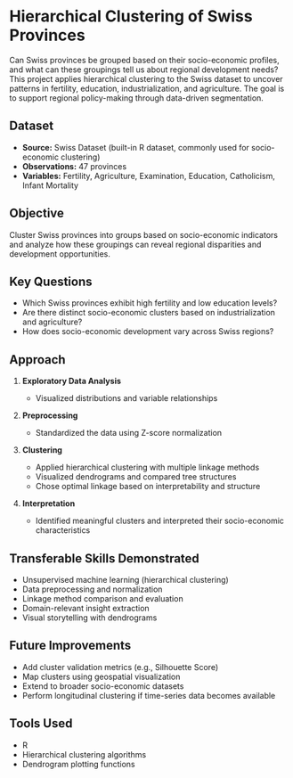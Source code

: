 # Hierarchical Clustering of Swiss Provinces

Can Swiss provinces be grouped based on their socio-economic profiles, and what can these groupings tell us about regional development needs? This project applies hierarchical clustering to the Swiss dataset to uncover patterns in fertility, education, industrialization, and agriculture. The goal is to support regional policy-making through data-driven segmentation.

## Dataset

- **Source:** Swiss Dataset (built-in R dataset, commonly used for socio-economic clustering)
- **Observations:** 47 provinces
- **Variables:** Fertility, Agriculture, Examination, Education, Catholicism, Infant Mortality

## Objective

Cluster Swiss provinces into groups based on socio-economic indicators and analyze how these groupings can reveal regional disparities and development opportunities.

## Key Questions

- Which Swiss provinces exhibit high fertility and low education levels?
- Are there distinct socio-economic clusters based on industrialization and agriculture?
- How does socio-economic development vary across Swiss regions?

## Approach

1. **Exploratory Data Analysis**
   - Visualized distributions and variable relationships

2. **Preprocessing**
   - Standardized the data using Z-score normalization

3. **Clustering**
   - Applied hierarchical clustering with multiple linkage methods
   - Visualized dendrograms and compared tree structures
   - Chose optimal linkage based on interpretability and structure

4. **Interpretation**
   - Identified meaningful clusters and interpreted their socio-economic characteristics

## Transferable Skills Demonstrated

- Unsupervised machine learning (hierarchical clustering)
- Data preprocessing and normalization
- Linkage method comparison and evaluation
- Domain-relevant insight extraction
- Visual storytelling with dendrograms

## Future Improvements

- Add cluster validation metrics (e.g., Silhouette Score)
- Map clusters using geospatial visualization
- Extend to broader socio-economic datasets
- Perform longitudinal clustering if time-series data becomes available

## Tools Used

- R 
- Hierarchical clustering algorithms
- Dendrogram plotting functions
